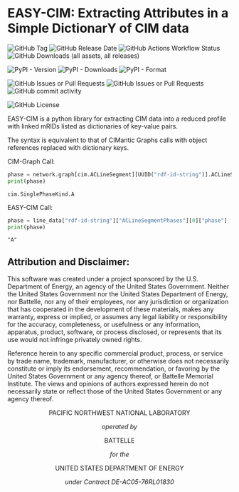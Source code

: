 # EASY-CIM: Extracting Attributes in a Simple DictionarY of CIM data

![GitHub Tag](https://img.shields.io/github/v/tag/PNNL-CIM-Tools/EASY-CIM)
![GitHub Release Date](https://img.shields.io/github/release-date-pre/PNNL-CIM-Tools/EASY-CIM)
![GitHub Actions Workflow Status](https://img.shields.io/github/actions/workflow/status/PNNL-CIM-Tools/CIM-Graph/dev-pre-release.yml)
![GitHub Downloads (all assets, all releases)](https://img.shields.io/github/downloads/PNNL-CIM-Tools/EASY-CIM/total?label=git%20downloads)
<!-- ![Libraries.io dependency status for GitHub repo](https://img.shields.io/librariesio/github/PNNL-CIM-Tools/EASY-CIM) -->


![PyPI - Version](https://img.shields.io/pypi/v/easycim)
![PyPI - Downloads](https://img.shields.io/pypi/dm/easycim?label=pypi%20downloads)
![PyPI - Format](https://img.shields.io/pypi/format/easycim)


![GitHub Issues or Pull Requests](https://img.shields.io/github/issues/PNNL-CIM-Tools/EASY-CIM)
![GitHub Issues or Pull Requests](https://img.shields.io/github/issues-pr/PNNL-CIM-Tools/EASY-CIM)
![GitHub commit activity](https://img.shields.io/github/commit-activity/t/PNNL-CIM-Tools/EASY-CIM)

![GitHub License](https://img.shields.io/github/license/PNNL-CIM-Tools/EASY-CIM)
<!-- ![https://doi.org/10.11578/dc.20240507.3](https://img.shields.io/badge/doi-10.11578/dc.20240507.3-blue) -->

EASY-CIM is a python library for extracting CIM data into a reduced profile with linked mRIDs listed as dictionaries of key-value pairs.

The syntax is equivalent to that of CIMantic Graphs calls with object references replaced with dictionary keys.

CIM-Graph Call:

```python
phase = network.graph[cim.ACLineSegment][UUID("rdf-id-string")].ACLineSegmentPhases[0].phase
print(phase)
```
```plaintext
cim.SinglePhaseKind.A
```

EASY-CIM Call:

```python
phase = line_data["rdf-id-string"]["ACLineSegmentPhases"][0]["phase"]
print(phase)
```
```plaintext
"A"
```


## Attribution and Disclaimer:

This software was created under a project sponsored by the U.S. Department of Energy, an agency of the United States Government.  Neither the United States Government nor the United States Department of Energy, nor Battelle, nor any of their employees, nor any jurisdiction or organization that has cooperated in the development of these materials, makes any warranty, express or implied, or assumes any legal liability or responsibility for the accuracy, completeness, or usefulness or any information, apparatus, product, software, or process disclosed, or represents that its use would not infringe privately owned rights.

Reference herein to any specific commercial product, process, or service by trade name, trademark, manufacturer, or otherwise does not necessarily constitute or imply its endorsement, recommendation, or favoring by the United States Government or any agency thereof, or Battelle Memorial Institute. The views and opinions of authors expressed herein do not necessarily state or reflect those of the United States Government or any agency thereof.


<div align="center">

PACIFIC NORTHWEST NATIONAL LABORATORY

*operated by*

BATTELLE

*for the*

UNITED STATES DEPARTMENT OF ENERGY

*under Contract DE-AC05-76RL01830*

</div>
